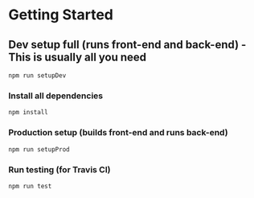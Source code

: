 # Getting Started

## Dev setup full (runs front-end and back-end) - This is usually all you need
```
npm run setupDev
```

### Install all dependencies
```
npm install
```

### Production setup (builds front-end and runs back-end)
```
npm run setupProd
```

### Run testing (for Travis CI)
```
npm run test
```